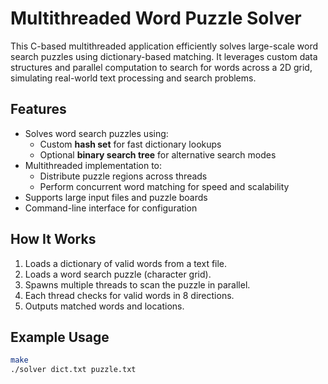 # Multithreaded Word Puzzle Solver

This C-based multithreaded application efficiently solves large-scale word search puzzles using dictionary-based matching. It leverages custom data structures and parallel computation to search for words across a 2D grid, simulating real-world text processing and search problems.

## Features

- Solves word search puzzles using:
  - Custom **hash set** for fast dictionary lookups
  - Optional **binary search tree** for alternative search modes
- Multithreaded implementation to:
  - Distribute puzzle regions across threads
  - Perform concurrent word matching for speed and scalability
- Supports large input files and puzzle boards
- Command-line interface for configuration

## How It Works

1. Loads a dictionary of valid words from a text file.
2. Loads a word search puzzle (character grid).
3. Spawns multiple threads to scan the puzzle in parallel.
4. Each thread checks for valid words in 8 directions.
5. Outputs matched words and locations.

## Example Usage

```bash
make
./solver dict.txt puzzle.txt
